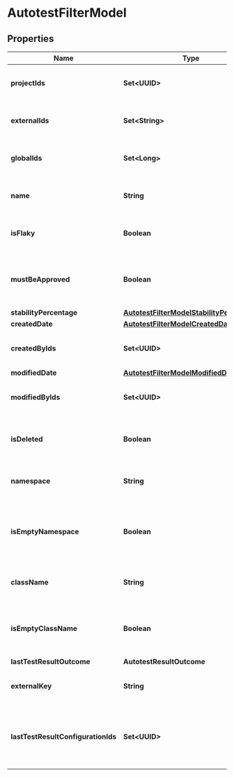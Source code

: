 

# AutotestFilterModel


## Properties

| Name | Type | Description | Notes |
|------------ | ------------- | ------------- | -------------|
|**projectIds** | **Set&lt;UUID&gt;** | Specifies an autotest projects IDs to search for |  [optional] |
|**externalIds** | **Set&lt;String&gt;** | Specifies an autotest external IDs to search for |  [optional] |
|**globalIds** | **Set&lt;Long&gt;** | Specifies an autotest global IDs to search for |  [optional] |
|**name** | **String** | Specifies an autotest name to search for |  [optional] |
|**isFlaky** | **Boolean** | Specifies an autotest flaky status to search for |  [optional] |
|**mustBeApproved** | **Boolean** | Specifies an autotest unapproved changes status to search for |  [optional] |
|**stabilityPercentage** | [**AutotestFilterModelStabilityPercentage**](AutotestFilterModelStabilityPercentage.md) |  |  [optional] |
|**createdDate** | [**AutotestFilterModelCreatedDate**](AutotestFilterModelCreatedDate.md) |  |  [optional] |
|**createdByIds** | **Set&lt;UUID&gt;** | Specifies an autotest creator IDs to search for |  [optional] |
|**modifiedDate** | [**AutotestFilterModelModifiedDate**](AutotestFilterModelModifiedDate.md) |  |  [optional] |
|**modifiedByIds** | **Set&lt;UUID&gt;** | Specifies an autotest last editor IDs to search for |  [optional] |
|**isDeleted** | **Boolean** | Specifies an autotest deleted status to search for |  [optional] |
|**namespace** | **String** | Specifies an autotest namespace to search for |  [optional] |
|**isEmptyNamespace** | **Boolean** | Specifies an autotest namespace name presence status to search for |  [optional] |
|**className** | **String** | Specifies an autotest class name to search for |  [optional] |
|**isEmptyClassName** | **Boolean** | Specifies an autotest class name presence status to search for |  [optional] |
|**lastTestResultOutcome** | **AutotestResultOutcome** |  |  [optional] |
|**externalKey** | **String** | Specifies an autotest external key to search for |  [optional] |
|**lastTestResultConfigurationIds** | **Set&lt;UUID&gt;** | Specifies an autotest configuration IDs of the last test result to search for |  [optional] |



